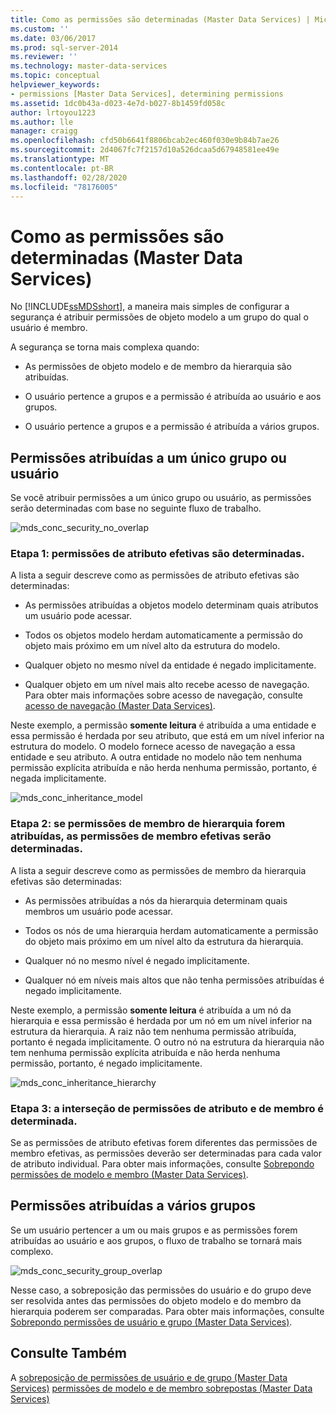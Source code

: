 ```yaml
---
title: Como as permissões são determinadas (Master Data Services) | Microsoft Docs
ms.custom: ''
ms.date: 03/06/2017
ms.prod: sql-server-2014
ms.reviewer: ''
ms.technology: master-data-services
ms.topic: conceptual
helpviewer_keywords:
- permissions [Master Data Services], determining permissions
ms.assetid: 1dc0b43a-d023-4e7d-b027-8b1459fd058c
author: lrtoyou1223
ms.author: lle
manager: craigg
ms.openlocfilehash: cfd50b6641f8806bcab2ec460f030e9b84b7ae26
ms.sourcegitcommit: 2d4067fc7f2157d10a526dcaa5d67948581ee49e
ms.translationtype: MT
ms.contentlocale: pt-BR
ms.lasthandoff: 02/28/2020
ms.locfileid: "78176005"
---
```

# <a name="how-permissions-are-determined-master-data-services"></a>Como as permissões são determinadas (Master Data Services)
  No [!INCLUDE[ssMDSshort](../includes/ssmdsshort-md.md)], a maneira mais simples de configurar a segurança é atribuir permissões de objeto modelo a um grupo do qual o usuário é membro.

 A segurança se torna mais complexa quando:

-   As permissões de objeto modelo e de membro da hierarquia são atribuídas.

-   O usuário pertence a grupos e a permissão é atribuída ao usuário e aos grupos.

-   O usuário pertence a grupos e a permissão é atribuída a vários grupos.

## <a name="permissions-assigned-to-a-single-group-or-user"></a>Permissões atribuídas a um único grupo ou usuário
 Se você atribuir permissões a um único grupo ou usuário, as permissões serão determinadas com base no seguinte fluxo de trabalho.

 ![mds_conc_security_no_overlap](../../2014/master-data-services/media/mds-conc-security-no-overlap.gif "mds_conc_security_no_overlap")

### <a name="step-1-effective-attribute-permissions-are-determined"></a>Etapa 1: permissões de atributo efetivas são determinadas.
 A lista a seguir descreve como as permissões de atributo efetivas são determinadas:

-   As permissões atribuídas a objetos modelo determinam quais atributos um usuário pode acessar.

-   Todos os objetos modelo herdam automaticamente a permissão do objeto mais próximo em um nível alto da estrutura do modelo.

-   Qualquer objeto no mesmo nível da entidade é negado implicitamente.

-   Qualquer objeto em um nível mais alto recebe acesso de navegação. Para obter mais informações sobre acesso de navegação, consulte [acesso de navegação &#40;Master Data Services&#41;](navigational-access-master-data-services.md).

 Neste exemplo, a permissão **somente leitura** é atribuída a uma entidade e essa permissão é herdada por seu atributo, que está em um nível inferior na estrutura do modelo. O modelo fornece acesso de navegação a essa entidade e seu atributo. A outra entidade no modelo não tem nenhuma permissão explícita atribuída e não herda nenhuma permissão, portanto, é negada implicitamente.

 ![mds_conc_inheritance_model](../../2014/master-data-services/media/mds-conc-inheritance-model.gif "mds_conc_inheritance_model")

### <a name="step-2-if-hierarchy-member-permissions-are-assigned-effective-member-permissions-are-determined"></a>Etapa 2: se permissões de membro de hierarquia forem atribuídas, as permissões de membro efetivas serão determinadas.
 A lista a seguir descreve como as permissões de membro da hierarquia efetivas são determinadas:

-   As permissões atribuídas a nós da hierarquia determinam quais membros um usuário pode acessar.

-   Todos os nós de uma hierarquia herdam automaticamente a permissão do objeto mais próximo em um nível alto da estrutura da hierarquia.

-   Qualquer nó no mesmo nível é negado implicitamente.

-   Qualquer nó em níveis mais altos que não tenha permissões atribuídas é negado implicitamente.

 Neste exemplo, a permissão **somente leitura** é atribuída a um nó da hierarquia e essa permissão é herdada por um nó em um nível inferior na estrutura da hierarquia. A raiz não tem nenhuma permissão atribuída, portanto é negada implicitamente. O outro nó na estrutura da hierarquia não tem nenhuma permissão explícita atribuída e não herda nenhuma permissão, portanto, é negado implicitamente.

 ![mds_conc_inheritance_hierarchy](../../2014/master-data-services/media/mds-conc-inheritance-hierarchy.gif "mds_conc_inheritance_hierarchy")

### <a name="step-3-the-intersection-of-attribute-and-member-permissions-is-determined"></a>Etapa 3: a interseção de permissões de atributo e de membro é determinada.
 Se as permissões de atributo efetivas forem diferentes das permissões de membro efetivas, as permissões deverão ser determinadas para cada valor de atributo individual. Para obter mais informações, consulte [Sobrepondo permissões de modelo e membro &#40;Master Data Services&#41;](../../2014/master-data-services/overlapping-model-and-member-permissions-master-data-services.md).

## <a name="permissions-assigned-to-multiple-groups"></a>Permissões atribuídas a vários grupos
 Se um usuário pertencer a um ou mais grupos e as permissões forem atribuídas ao usuário e aos grupos, o fluxo de trabalho se tornará mais complexo.

 ![mds_conc_security_group_overlap](../../2014/master-data-services/media/mds-conc-security-group-overlap.gif "mds_conc_security_group_overlap")

 Nesse caso, a sobreposição das permissões do usuário e do grupo deve ser resolvida antes das permissões do objeto modelo e do membro da hierarquia poderem ser comparadas. Para obter mais informações, consulte [Sobrepondo permissões de usuário e grupo &#40;Master Data Services&#41;](../../2014/master-data-services/overlapping-user-and-group-permissions-master-data-services.md).

## <a name="see-also"></a>Consulte Também
 A [sobreposição de permissões de usuário e de grupo &#40;Master Data Services&#41;](../../2014/master-data-services/overlapping-user-and-group-permissions-master-data-services.md) [permissões de modelo e de membro sobrepostas &#40;Master Data Services&#41;](../../2014/master-data-services/overlapping-model-and-member-permissions-master-data-services.md)


